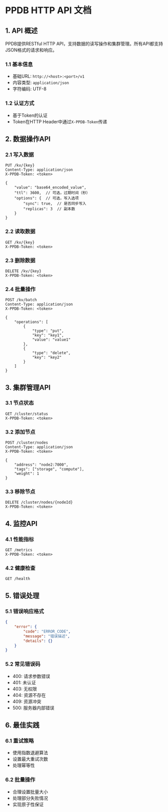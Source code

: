 # PPDB HTTP API 文档

## 1. API 概述

PPDB提供RESTful HTTP API，支持数据的读写操作和集群管理。所有API都支持JSON格式的请求和响应。

### 1.1 基本信息
- 基础URL: `http://<host>:<port>/v1`
- 内容类型: `application/json`
- 字符编码: UTF-8

### 1.2 认证方式
- 基于Token的认证
- Token在HTTP Header中通过`X-PPDB-Token`传递

## 2. 数据操作API

### 2.1 写入数据
```http
PUT /kv/{key}
Content-Type: application/json
X-PPDB-Token: <token>

{
    "value": "base64_encoded_value",
    "ttl": 3600,  // 可选，过期时间（秒）
    "options": {  // 可选，写入选项
        "sync": true,  // 是否同步写入
        "replicas": 3  // 副本数
    }
}
```

### 2.2 读取数据
```http
GET /kv/{key}
X-PPDB-Token: <token>
```

### 2.3 删除数据
```http
DELETE /kv/{key}
X-PPDB-Token: <token>
```

### 2.4 批量操作
```http
POST /kv/batch
Content-Type: application/json
X-PPDB-Token: <token>

{
    "operations": [
        {
            "type": "put",
            "key": "key1",
            "value": "value1"
        },
        {
            "type": "delete",
            "key": "key2"
        }
    ]
}
```

## 3. 集群管理API

### 3.1 节点状态
```http
GET /cluster/status
X-PPDB-Token: <token>
```

### 3.2 添加节点
```http
POST /cluster/nodes
Content-Type: application/json
X-PPDB-Token: <token>

{
    "address": "node2:7000",
    "tags": ["storage", "compute"],
    "weight": 1
}
```

### 3.3 移除节点
```http
DELETE /cluster/nodes/{nodeId}
X-PPDB-Token: <token>
```

## 4. 监控API

### 4.1 性能指标
```http
GET /metrics
X-PPDB-Token: <token>
```

### 4.2 健康检查
```http
GET /health
```

## 5. 错误处理

### 5.1 错误响应格式
```json
{
    "error": {
        "code": "ERROR_CODE",
        "message": "错误描述",
        "details": {}
    }
}
```

### 5.2 常见错误码
- 400: 请求参数错误
- 401: 未认证
- 403: 无权限
- 404: 资源不存在
- 409: 资源冲突
- 500: 服务器内部错误

## 6. 最佳实践

### 6.1 重试策略
- 使用指数退避算法
- 设置最大重试次数
- 处理幂等性

### 6.2 批量操作
- 合理设置批量大小
- 处理部分失败情况
- 实现原子性保证